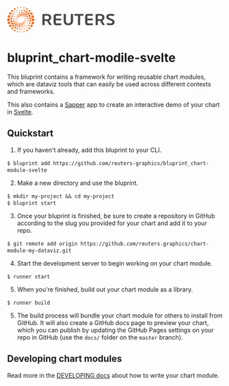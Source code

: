 ![](./badge.svg)

# bluprint_chart-modile-svelte

This bluprint contains a framework for writing reusable chart modules, which are dataviz tools that can easily be used across different contexts and frameworks.

This also contains a [Sapper](https://sapper.svelte.dev/) app to create an interactive demo of your chart in [Svelte](https://svelte.dev/).

## Quickstart

1. If you haven't already, add this bluprint to your CLI.

  ```
  $ bluprint add https://github.com/reuters-graphics/bluprint_chart-module-svelte
  ```

2. Make a new directory and use the bluprint.

  ```
  $ mkdir my-project && cd my-project
  $ bluprint start
  ```
3. Once your bluprint is finished, be sure to create a repository in GitHub according to the slug you provided for your chart and add it to your repo.

  ```
  $ git remote add origin https://github.com/reuters.graphics/chart-module-my-dataviz.git
  ```


4. Start the development server to begin working on your chart module.

  ```
  $ runner start
  ```

5. When you're finished, build out your chart module as a library.

  ```
  $ runner build
  ```

5. The build process will bundle your chart module for others to install from GitHub. It will also create a GitHub docs page to preview your chart, which you can publish by updating the GitHub Pages settings on your repo in GitHub (use the `docs/` folder on the `master` branch).


## Developing chart modules

Read more in the [DEVELOPING docs](./DEVELOPING.md) about how to write your chart module.
